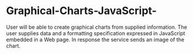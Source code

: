 # Graphical-Charts-JavaScript-
User will be able to create graphical charts from supplied information. The user supplies data and a formatting specification expressed in JavaScript embedded in a Web page. In response the service sends an image of the chart.
